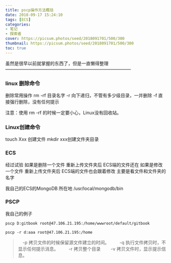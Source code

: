 ```yaml
---
title: pscp操作方法概括
date: 2018-09-17 15:24:10
tags: [ECS]
categories: 
- 笔记
- 探索者
cover: https://picsum.photos/seed/2018091701/500/300
thumbnail: https://picsum.photos/seed/2018091701/500/300
toc: true
---
```

虽然是很早以前就掌握的东西了，但是一直懒得整理
————————————————————————————
### linux 删除命令
删除常用操作 rm -rf 目录名字
   -r 向下递归，不管有多少级目录，一并删除
    -f 直接强行删除，没有任何提示
    
注意：使用 rm -rf 的时候一定要小心，Linux没有回收站。

### Linux创建命令
touch Xxx 创建文件
mkdir xxx创建文件夹目录

### ECS
经过试验
如果是删除一个文件 重新上传文件夹后 ECS端的文件还在
如果是修改一个文件 重新上传文件夹后 ECS端的文件也会跟着修改 主要是看文件和文件夹的名字

我自己的ECS的MongoDB 所在地 /usr/local/mongodb/bin


### PSCP
我自己的例子
```
pscp D:gitbook root@47.106.21.195:/home/wwwroot/default/gitbook

pscp -r d:aaa root@47.106.21.195:/home
```

>　-p 拷贝文件的时候保留源文件建立的时间。 
　　-q 执行文件拷贝时，不显示任何提示消息。 
　　-r 拷贝整个目录 
　　-v 拷贝文件时，显示提示信息。 

